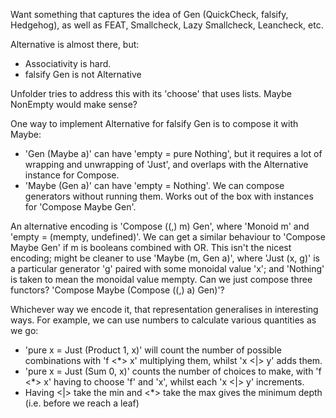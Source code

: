 Want something that captures the idea of Gen (QuickCheck, falsify, Hedgehog), as
well as FEAT, Smallcheck, Lazy Smallcheck, Leancheck, etc.

Alternative is almost there, but:

 - Associativity is hard.
 - falsify Gen is not Alternative

Unfolder tries to address this with its 'choose' that uses lists. Maybe NonEmpty
would make sense?

One way to implement Alternative for falsify Gen is to compose it with Maybe:

 - 'Gen (Maybe a)' can have 'empty = pure Nothing', but it requires a lot of
   wrapping and unwrapping of 'Just', and overlaps with the Alternative instance
   for Compose.
 - 'Maybe (Gen a)' can have 'empty = Nothing'. We can compose generators without
   running them. Works out of the box with instances for 'Compose Maybe Gen'.

An alternative encoding is 'Compose ((,) m) Gen', where 'Monoid m' and
'empty = (mempty, undefined)'. We can get a similar behaviour to
'Compose Maybe Gen' if m is booleans combined with OR. This isn't the nicest
encoding; might be cleaner to use 'Maybe (m, Gen a)', where 'Just (x, g)' is a
particular generator 'g' paired with some monoidal value 'x'; and 'Nothing' is
taken to mean the monoidal value mempty. Can we just compose three functors?
'Compose Maybe (Compose ((,) a) Gen)'?

Whichever way we encode it, that representation generalises in interesting ways.
For example, we can use numbers to calculate various quantities as we go:

 - 'pure x = Just (Product 1, x)' will count the number of possible combinations
   with 'f <*> x' multiplying them, whilst 'x <|> y' adds them.
 - 'pure x = Just (Sum 0, x)' counts the number of choices to make, with
   'f <*> x' having to choose 'f' and 'x', whilst each 'x <|> y' increments.
 - Having <|> take the min and <*> take the max gives the minimum depth (i.e.
   before we reach a leaf)
